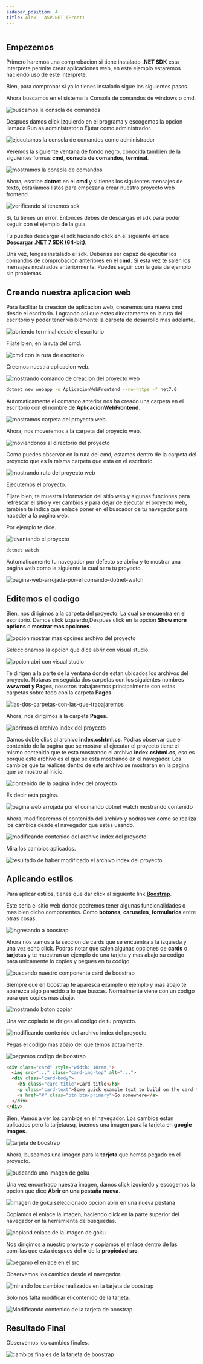 ```yaml
---
sidebar_position: 4
title: Alex - ASP.NET (Front)
---
```


```c# title="Este ejemplo hace uso de las siguientes librerias"
```

## Empezemos

Primero haremos una comprobacion si tiene instalado **.NET SDK** esta interprete permite crear aplicaciones web, en este ejemplo estaremos haciendo uso de este interprete.

Bien, para comprobar si ya lo tienes instalado sigue los siguientes pasos.

Ahora buscamos en el sistema la Consola de comandos de windows o cmd.

![buscamos la consola de comandos](pathname:///exposition-net-framework/img/wService/buscamos-la-consola-de-comandos.png)

Despues damos click izquierdo en el programa y escogemos la opcion llamada Run as administrator o Ejutar como administrador.

![ejecutamos la consola de comandos como administrador](pathname:///exposition-net-framework/img/wService/ejecutamos-la-consola-de-comandos-como-administrador.png)

Veremos la siguiente ventana de fondo negro, conocida tambien de la siguientes formas **cmd**, **consola de comandos**, **terminal**.

![mostramos la consola de comandos](pathname:///exposition-net-framework/img/wService/mostramos-la-consola-de-comandos.png)

Ahora, escribe **dotnet** en el **cmd** y si tienes los siguientes mensajes de texto, estariamos listos para empezar a crear nuestro proyecto web frontend.

![verificando si tenemos sdk](pathname:///exposition-net-framework/img/asp_net_front/verificando-si-tenemos-sdk.png)

Si, tu tienes un error. Entonces debes de descargas el sdk para poder seguir con el ejemplo de la guia.

Tu puedes descargar el sdk haciendo click en el siguiente enlace **[Descargar .NET 7 SDK (64-bit)](https://download.visualstudio.microsoft.com/download/pr/a099e4b6-a6a8-4d34-bf95-b00739d35bb7/cdad50779717ba0e56caf89a3ba29ab1/dotnet-sdk-7.0.403-win-x64.exe)**.

Una vez, tengas instalado el sdk. Deberias ser capaz de ejecutar los comandos de comprobacion anteriores en el **cmd**.
Si esta vez te salen los mensajes mostrados anteriormente. Puedes seguir con la guia de ejemplo sin problemas.

## Creando nuestra aplicacion web

Para facilitar la creacion de aplicacion web, crearemos una nueva cmd desde el escritorio. Logrando asi que estes directamente en la ruta del escritorio y poder tener visiblemente la carpeta de desarrollo mas adelante.

![abriendo terminal desde el escritorio](pathname:///exposition-net-framework/img/asp_net_front/abriendo-terminal-desde-el-escritorio.png)

Fijate bien, en la ruta del cmd.

![cmd con la ruta de escritorio](pathname:///exposition-net-framework/img/asp_net_front/cmd-con-la-ruta-de-escritorio.png)

Creemos nuestra aplicacion web.

![mostrando comando de creacion del proyecto web](pathname:///exposition-net-framework/img/asp_net_front/mostrando-comando-de-creacion-del-proyecto-web.png)

```bash
dotnet new webapp -o AplicacionWebFrontend --no-https -f net7.0
```
Automaticamente el comando anterior nos ha creado una carpeta en el escritorio con el nombre de **AplicacionWebFrontend**.

![mostramos carpeta del proyecto web](pathname:///exposition-net-framework/img/asp_net_front/mostramos-carpeta-del-proyecto-web.png)

Ahora, nos moveremos a la carpeta del proyecto web.

![moviendonos al directorio del proyecto](pathname:///exposition-net-framework/img/asp_net_front/moviendonos-al-directorio-del-proyecto.png)

Como puedes observar en la ruta del cmd, estamos dentro de la carpeta del proyecto que es la misma carpeta que esta en el escritorio.

![mostrando ruta del proyecto web](pathname:///exposition-net-framework/img/asp_net_front/mostrando-ruta-del-proyecto-web.png)

Ejecutemos el proyecto.

Fijate bien, te muestra informacion del sitio web y algunas funciones para refrescar el sitio y ver cambios y para dejar de ejecutar el proyecto web, tambien te indica que enlace poner en el buscador de tu navegador para haceder a la pagina web.

Por ejemplo te dice.

![levantando el proyecto](pathname:///exposition-net-framework/img/asp_net_front/levantando-el-proyecto.png)

```bash
dotnet watch
```
Automaticamente tu navegador por defecto se abrira y te mostrar una pagina web como la siguiente la cual sera tu proyecto.

![pagina-web-arrojada-por-el comando-dotnet-watch](pathname:///exposition-net-framework/img/asp_net_front/pagina-web-arrojada-por-el-comando-dotnet-watch.png)

## Editemos el codigo

Bien, nos dirigimos a la carpeta del proyecto. La cual se encuentra en el escritorio.
Damos click izquierdo,Despues click en la opcion **Show more options** o **mostrar mas opciones**.

![opcion mostrar mas opcines archivo del proyecto](pathname:///exposition-net-framework/img/asp_net_front/opcion-mostrar-mas-opcines-archivo-del-proyecto.png)

Seleccionamos la opcion que dice abrir con visual studio.

![opcion abri con visual studio](pathname:///exposition-net-framework/img/asp_net_front/opcion-abri-con-visual-studio.png)

Te dirigen a la parte de la ventana donde estan ubicados los archivos del proyecto.
Notaras en seguida dos carpetas con los siguientes nombres **wwwroot y Pages**, nosotros trabajaremos principalmente con estas carpetas sobre todo con la carpeta **Pages**.

![las-dos-carpetas-con-las-que-trabajaremos](pathname:///exposition-net-framework/img/asp_net_front/las-dos-carpetas-con-las-que-trabajaremos.png)

Ahora, nos dirigimos a la carpeta **Pages**. 

![abrimos el archivo index del proyecto](pathname:///exposition-net-framework/img/asp_net_front/abrimos-el-archivo-index-del-proyecto.png)

Damos doble click al archivo **index.cshtml.cs**.
Podras observar que el contenido de la pagina que se mostrar al ejecutar el proyecto tiene el mismo contenido que te esta mostrando el archivo **index.cshtml.cs**, eso es porque este archivo es el que se esta mostrando en el navegador. Los cambios que tu realices dentro de este archivo se mostraran en la pagina que se mostro al inicio.

![contenido de la pagina index del proyecto](pathname:///exposition-net-framework/img/asp_net_front/contenido-de-la-pagina-index-del-proyecto.png)

Es decir esta pagina.

![pagina web arrojada por el comando dotnet watch mostrando contenido](pathname:///exposition-net-framework/img/asp_net_front/pagina-web-arrojada-por-el-comando-dotnet-watch-mostrando-contenido.png)

Ahora, modificaremos el contenido del archivo y podras ver como se realiza los cambios desde el navegador que estes usando.

![modificando contenido del archivo index del proyecto](pathname:///exposition-net-framework/img/asp_net_front/modificando-contenido-del-archivo-index-del-proyecto.png)

Mira los cambios aplicados.

![resultado de haber modificado el archivo index del proyecto](pathname:///exposition-net-framework/img/asp_net_front/resultado-de-haber-modificado-el-archivo-index-del-proyecto.png)

## Aplicando estilos

Para aplicar estilos, tienes que dar click al siguiente link **[Boostrap](https://getbootstrap.com/docs/5.0/getting-started/introduction/)**.

Este seria el sitio web donde podremos tener algunas funcionalidades o mas bien dicho componentes. Como **botones**, **caruseles**, **formularios** entre otras cosas.

![ingresando a boostrap](pathname:///exposition-net-framework/img/asp_net_front/ingresando-a-boostrap.png)

Ahora nos vamos a la seccion de cards que se encuentra a la izquieda y una vez echo click. Podras notar que salen algunas opciones de **cards** o **tarjetas** y te muestran un ejemplo de una tarjeta y mas abajo su codigo para unicamente lo copies y pegues en tu codigo.

![buscando nuestro componente card de boostrap](pathname:///exposition-net-framework/img/asp_net_front/buscando-nuestro-componente-card-de-boostrap.png)

Siempre que en boostrap te aparesca example o ejemplo y mas abajo te aparezca algo parecido a lo que buscas. Normalmente viene con un codigo para que copies mas abajo.

![mostrando boton copiar](pathname:///exposition-net-framework/img/asp_net_front/mostrando-boton-copiar.png)

Una vez copiado te diriges al codigo de tu proyecto.

![modificando contenido del archivo index del proyecto](pathname:///exposition-net-framework/img/asp_net_front/modificando-contenido-del-archivo-index-del-proyecto.png)

Pegas el codigo mas abajo del que temos actualmente.

![pegamos codigo de boostrap](pathname:///exposition-net-framework/img/asp_net_front/pegamos-codigo-de-boostrap.png)

```html
<div class="card" style="width: 18rem;">
  <img src="..." class="card-img-top" alt="...">
  <div class="card-body">
    <h5 class="card-title">Card title</h5>
    <p class="card-text">Some quick example text to build on the card title and make up the bulk of the card's content.</p>
    <a href="#" class="btn btn-primary">Go somewhere</a>
  </div>
</div>
```
Bien, Vamos a ver los cambios en el navegador. Los cambios estan aplicados pero la tarjetausq, buemos una imagen para la tarjeta en **google images**.

![tarjeta de boostrap](pathname:///exposition-net-framework/img/asp_net_front/tarjeta-de-boostrap.png)

Ahora, buscamos una imagen para la **tarjeta** que hemos pegado en el proyecto.

![buscando una imagen de goku](pathname:///exposition-net-framework/img/asp_net_front/buscando-una-imagen-de-goku.png)

Una vez encontrado nuestra imagen, damos click izquierdo y escogemos la opcion que dice **Abrir en una pestaña nueva**.

![imagen de goku seleccionado opcion abrir en una nueva pestana](pathname:///exposition-net-framework/img/asp_net_front/imagen-de-goku-seleccionado-opcion-abrir-en-una-nueva-pestana.png)

Copiamos el enlace la imagen, haciendo click en la parte superior del navegador en la herramienta de busquedas.

![copiand enlace de la imagen de goku](pathname:///exposition-net-framework/img/asp_net_front/copiand-enlace-de-la-imagen-de-goku.png)

Nos dirigimos a nuestro proyecto y copiamos el enlace dentro de las comillas que esta despues del **=** de la **propiedad src**.

![pegamo el enlace en el src](pathname:///exposition-net-framework/img/asp_net_front/pegamo-el-enlace-en-el-src.png)

Observemos los cambios desde el navegador.

![mirando los cambios realizados en la tarjeta de boostrap](pathname:///exposition-net-framework/img/asp_net_front/mirando-los-cambios-realizados-en-la-tarjeta-de-boostrap.png)

Solo nos falta modificar el contenido de la tarjeta.

![Modificando contenido de la tarjeta de boostrap](pathname:///exposition-net-framework/img/asp_net_front/Modificando-contenido-de-la-tarjeta-de-boostrap.png)

## Resultado Final

Observemos los cambios finales.

![cambios finales de la tarjeta de boostrap](pathname:///exposition-net-framework/img/asp_net_front/cambios-finales-de-la-tarjeta-de-boostrap.png)